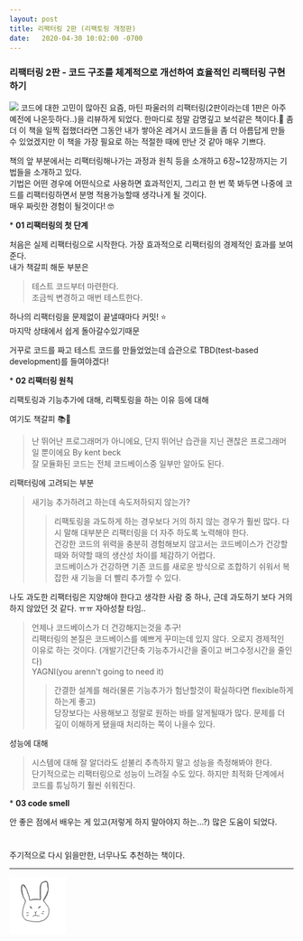 ```yaml
---
layout: post
title: 리팩터링 2판 (리팩토링 개정판) 
date:   2020-04-30 10:02:00 -0700
---
```


### 리팩터링 2판 - 코드 구조를 체계적으로 개선하여 효율적인 리팩터링 구현하기

<img src="https://user-images.githubusercontent.com/11007191/80713538-9901a600-8b2e-11ea-98bd-e0023cb9c0d3.jpeg" width="120">
코드에 대한 고민이 많아진 요즘, 마틴 파울러의 리팩터링(2판이라는데 1판은 아주 예전에 나온듯하다..)을 리뷰하게 되었다.     
한마디로 정말 감명깊고 보석같은 책이다.🎁      
좀 더 이 책을 일찍 접했더라면 그동안 내가 쌓아온 레거시 코드들을 좀 더 아름답게 만들 수 있었겠지만 이 책을 가장 필요로 하는 적절한 때에 만난 것 같아 매우 기쁘다.


책의 앞 부분에서는 리팩터링해나가는 과정과 원칙 등을 소개하고 6장~12장까지는 기법들을 소개하고 있다.      
기법은 어떤 경우에 어떤식으로 사용하면 효과적인지, 그리고 한 번 쭉 봐두면 나중에 코드를 리팩터링하면서 분명 적용가능할때 생각나게 될 것이다.      
매우 짜릿한 경험이 될것이다! 🤓

\* **01 리팩터링의 첫 단계**

처음은 실제 리팩터링으로 시작한다. 가장 효과적으로 리팩터링의 경제적인 효과를 보여준다.    
내가 책갈피 해둔 부분은

> 테스트 코드부터 마련한다.    
> 조금씩 변경하고 매번 테스트한다.

하나의 리팩터링을 문제없이 끝낼때마다 커밋! ⭐️    
마지막 상태에서 쉽게 돌아갈수있기때문    

거꾸로 코드를 짜고 테스트 코드를 만들었었는데 습관으로 TBD(test-based development)를 들여야겠다!   


\* **02 리팩터링 원칙**

리팩토링과 기능추가에 대해, 리팩토링을 하는 이유 등에 대해 

여기도 책갈피 📚🔖

> 난 뛰어난 프로그래머가 아니에요, 단지 뛰어난 습관을 지닌 괜찮은 프로그래머일 뿐이에요 By kent beck    
> 잘 모듈화된 코드는 전체 코드베이스중 일부만 알아도 된다.

리팩터링에 고려되는 부분
> 새기능 추가하려고 하는데 속도저하되지 않는가?     
>> 리팩토링을 과도하게 하는 경우보다 거의 하지 않는 경우가 훨씬 많다. 다시 말해 대부분은 리팩터링을 더 자주 하도록 노력해야 한다.     
>> 건강한 코드의 위력을 충분히 경험해보지 않고서는 코드베이스가 건강할 때와 허약할 때의 생산성 차이를 체감하기 어렵다.     
>> 코드베이스가 건강하면 기존 코드를 새로운 방식으로 조합하기 쉬워서 복잡한 새 기능을 더 빨리 추가할 수 있다.

나도 과도한 리팩터링은 지양해야 한다고 생각한 사람 중 하나, 근데 과도하기 보다 거의 하지 않았던 것 같다. ㅠㅠ 자아성찰 타임..

> 언제나 코드베이스가 더 건강해지는것을 추구!    
> 리팩터링의 본질은 코드베이스를 예쁘게 꾸미는데 있지 않다. 오로지 경제적인 이유로 하는 것이다. (개발기간단축 기능추가시간을 줄이고 버그수정시간을 줄인다)    
> YAGNI(you arenn't going to need it)      
>> 간결한 설계를 해라(물론 기능추가가 험난할것이 확실하다면 flexible하게 하는게 좋고)    
>> 당장보다는 사용해보고 정말로 원하는 바를 알게될때가 많다. 문제를 더 깊이 이해하게 됐을때 처리하는 쪽이 나을수 있다.

성능에 대해
> 시스템에 대해 잘 알더라도 섣불리 추측하지 말고 성능을 측정해봐야 한다.    
> 단기적으로는 리팩터링으로 성능이 느려질 수도 있다. 하지만 최적화 단계에서 코드를 튜닝하기 훨씬 쉬워진다.

\* **03 code smell**

안 좋은 점에서 배우는 게 있고(저렇게 하지 말아야지 하는...?) 많은 도움이 되었다.

#

주기적으로 다시 읽을만한, 너무나도 추천하는 책이다.


<hr>
<img src="/rabbit.jpg" width="100"/>

